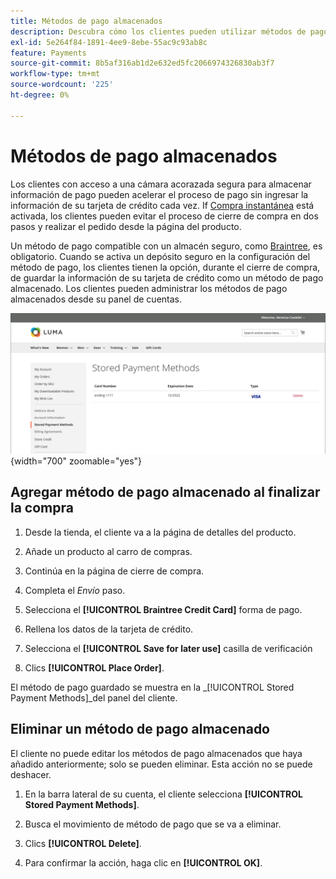 ```yaml
---
title: Métodos de pago almacenados
description: Descubra cómo los clientes pueden utilizar métodos de pago almacenados en su tienda de Commerce.
exl-id: 5e264f84-1891-4ee9-8ebe-55ac9c93ab8c
feature: Payments
source-git-commit: 8b5af316ab1d2e632ed5fc2066974326830ab3f7
workflow-type: tm+mt
source-wordcount: '225'
ht-degree: 0%

---
```


# Métodos de pago almacenados

Los clientes con acceso a una cámara acorazada segura para almacenar información de pago pueden acelerar el proceso de pago sin ingresar la información de su tarjeta de crédito cada vez. If [Compra instantánea](checkout-instant-purchase.md) está activada, los clientes pueden evitar el proceso de cierre de compra en dos pasos y realizar el pedido desde la página del producto.

Un método de pago compatible con un almacén seguro, como [Braintree](braintree.md), es obligatorio. Cuando se activa un depósito seguro en la configuración del método de pago, los clientes tienen la opción, durante el cierre de compra, de guardar la información de su tarjeta de crédito como un método de pago almacenado. Los clientes pueden administrar los métodos de pago almacenados desde su panel de cuentas.

![Métodos de pago almacenados](./assets/customer-account-stored-payment-methods.png){width="700" zoomable="yes"}

## Agregar método de pago almacenado al finalizar la compra

1. Desde la tienda, el cliente va a la página de detalles del producto.

1. Añade un producto al carro de compras.

1. Continúa en la página de cierre de compra.

1. Completa el _Envío_ paso.

1. Selecciona el **[!UICONTROL Braintree Credit Card]** forma de pago.

1. Rellena los datos de la tarjeta de crédito.

1. Selecciona el **[!UICONTROL Save for later use]** casilla de verificación

1. Clics **[!UICONTROL Place Order]**.

El método de pago guardado se muestra en la _[!UICONTROL Stored Payment Methods]_del panel del cliente.

## Eliminar un método de pago almacenado

El cliente no puede editar los métodos de pago almacenados que haya añadido anteriormente; solo se pueden eliminar. Esta acción no se puede deshacer.

1. En la barra lateral de su cuenta, el cliente selecciona **[!UICONTROL Stored Payment Methods]**.

1. Busca el movimiento de método de pago que se va a eliminar.

1. Clics **[!UICONTROL Delete]**.

1. Para confirmar la acción, haga clic en **[!UICONTROL OK]**.
